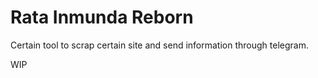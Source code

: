 # Rata Inmunda Reborn

Certain tool to scrap certain site and send information through telegram.

WIP
